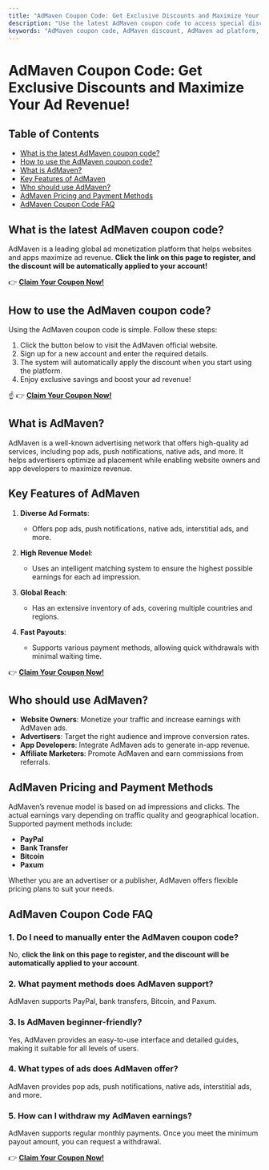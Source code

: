 ```yaml
---
title: "AdMaven Coupon Code: Get Exclusive Discounts and Maximize Your Ad Revenue!"
description: "Use the latest AdMaven coupon code to access special discounts and increase your ad revenue. Click to claim your exclusive offer now!"
keywords: "AdMaven coupon code, AdMaven discount, AdMaven ad platform, AdMaven registration offer"
---
```


# AdMaven Coupon Code: Get Exclusive Discounts and Maximize Your Ad Revenue!

## Table of Contents

- [What is the latest AdMaven coupon code?](#what-is-the-latest-admaven-coupon-code)
- [How to use the AdMaven coupon code?](#how-to-use-the-admaven-coupon-code)
- [What is AdMaven?](#what-is-admaven)
- [Key Features of AdMaven](#key-features-of-admaven)
- [Who should use AdMaven?](#who-should-use-admaven)
- [AdMaven Pricing and Payment Methods](#admaven-pricing-and-payment-methods)
- [AdMaven Coupon Code FAQ](#admaven-coupon-code-faq)

## What is the latest AdMaven coupon code?

AdMaven is a leading global ad monetization platform that helps websites and apps maximize ad revenue. **Click the link on this page to register, and the discount will be automatically applied to your account!**

👉 **[Claim Your Coupon Now!](https://bit.ly/4c3VJVW)**

## How to use the AdMaven coupon code?

Using the AdMaven coupon code is simple. Follow these steps:

1. Click the button below to visit the AdMaven official website.
2. Sign up for a new account and enter the required details.
3. The system will automatically apply the discount when you start using the platform.
4. Enjoy exclusive savings and boost your ad revenue!

☝️ 👉 **[Claim Your Coupon Now!](https://bit.ly/4c3VJVW)**

## What is AdMaven?

AdMaven is a well-known advertising network that offers high-quality ad services, including pop ads, push notifications, native ads, and more. It helps advertisers optimize ad placement while enabling website owners and app developers to maximize revenue.

## Key Features of AdMaven

1. **Diverse Ad Formats**:
   - Offers pop ads, push notifications, native ads, interstitial ads, and more.

2. **High Revenue Model**:
   - Uses an intelligent matching system to ensure the highest possible earnings for each ad impression.

3. **Global Reach**:
   - Has an extensive inventory of ads, covering multiple countries and regions.

4. **Fast Payouts**:
   - Supports various payment methods, allowing quick withdrawals with minimal waiting time.

👉 **[Claim Your Coupon Now!](https://bit.ly/4c3VJVW)**

## Who should use AdMaven?

- **Website Owners**: Monetize your traffic and increase earnings with AdMaven ads.
- **Advertisers**: Target the right audience and improve conversion rates.
- **App Developers**: Integrate AdMaven ads to generate in-app revenue.
- **Affiliate Marketers**: Promote AdMaven and earn commissions from referrals.

## AdMaven Pricing and Payment Methods

AdMaven’s revenue model is based on ad impressions and clicks. The actual earnings vary depending on traffic quality and geographical location. Supported payment methods include:

- **PayPal**
- **Bank Transfer**
- **Bitcoin**
- **Paxum**

Whether you are an advertiser or a publisher, AdMaven offers flexible pricing plans to suit your needs.

## AdMaven Coupon Code FAQ

### 1. Do I need to manually enter the AdMaven coupon code?

No, **click the link on this page to register, and the discount will be automatically applied to your account**.

### 2. What payment methods does AdMaven support?

AdMaven supports PayPal, bank transfers, Bitcoin, and Paxum.

### 3. Is AdMaven beginner-friendly?

Yes, AdMaven provides an easy-to-use interface and detailed guides, making it suitable for all levels of users.

### 4. What types of ads does AdMaven offer?

AdMaven provides pop ads, push notifications, native ads, interstitial ads, and more.

### 5. How can I withdraw my AdMaven earnings?

AdMaven supports regular monthly payments. Once you meet the minimum payout amount, you can request a withdrawal.

👉 **[Claim Your Coupon Now!](https://bit.ly/4c3VJVW)**
